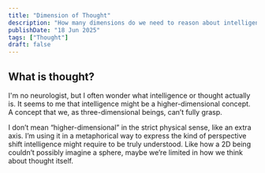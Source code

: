 ```yaml
---
title: "Dimension of Thought"
description: "How many dimensions do we need to reason about intelligence"
publishDate: "18 Jun 2025"
tags: ["Thought"]
draft: false
---
```


## What is thought?
I'm no neurologist, but I often wonder what intelligence or thought actually is. It seems to me that intelligence might be a higher-dimensional concept. A concept that we, as three-dimensional beings, can’t fully grasp.

I don’t mean “higher-dimensional” in the strict physical sense, like an extra axis. I’m using it in a metaphorical way to express the kind of perspective shift intelligence might require to be truly understood. Like how a 2D being couldn’t possibly imagine a sphere, maybe we’re limited in how we think about thought itself.
